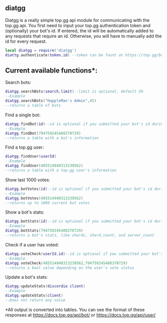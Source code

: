 ## diatgg

Diatgg is a really simple top.gg api module for communicating with the top.gg api. 
You first need to input your top.gg authentication token and (optionally) your bot's id. If entered, the id will be automatically added to any requests that require an id. Otherwise, you will have to manually add the id for every request.

```lua
local diatgg = require('diatgg')
diattg.authenticate(token,id) --token can be fount at https://top.gg/bot/:bot_id/webhooks
```

## Current available functions*:

Search bots: 
```lua
diatgg.searchBots(search,limit)--limit is optional, default 50
--Example
diatgg.searchBots("HappleMan's Admin",45)
--returns a table of bots
```

Find a single bot: 
```lua
diatgg.findBot(id)--id is optional if you submitted your bot's id during authentication
--Example
diatgg.findBot(794759245408370729)
--returns a table with a bot's information
```

Find a top.gg user: 
```lua
diatgg.findUser(userId)
--Example
diatgg.findUser(485514940313239562)
--returns a table with a top.gg user's information
```

Show last 1000 votes: 
```lua
diatgg.botVotes(id)--id is optional if you submitted your bot's id during authentication
--Example
diatgg.botVotes(485514940313239562)
--returns up to 1000 current bot votes
```

Show a bot's stats: 
```lua
diatgg.botStats(id)--id is optional if you submitted your bot's id during authentication
--Example
diatgg.botStats(794759245408370729)
--returns a bot's stats, like shards, shard_count, and server_count
```

Check if a user has voted: 
```lua
diatgg.voteCheck(userId,id)--id is optional if you submitted your bot's id during authentication
--Example
diatgg.voteCheck(485514940313239562,794759245408370729)
--returns a bool value depending on the user's vote status
```

Update a bot's stats: 
```lua
diatgg.updateStats(discordia client)
--Example
diatgg.updateStats(client)
--Does not return any value
```

*All output is converted into tables. You can see the format of these responses at https://docs.top.gg/api/bot/ or https://docs.top.gg/api/user/
